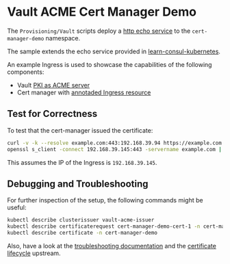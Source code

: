 # Vault ACME Cert Manager Demo

The `Provisioning/Vault` scripts deploy a [http echo
service](https://hub.docker.com/r/hashicorp/http-echo/) to the
`cert-manager-demo` namespace.

The sample extends the echo service provided in
[learn-consul-kubernetes](https://github.com/hashicorp/learn-consul-kubernetes/blob/main/mesh-gateways/dc2/static-server.yaml).

An example Ingress is used to showcase the capabilities of the following
components:
* Vault [PKI as ACME
  server](https://developer.hashicorp.com/vault/api-docs/secret/pki#acme-certificate-issuance)
* Cert manager with [annotaded Ingress
  resource](https://cert-manager.io/docs/usage/ingress/)

## Test for Correctness

To test that the cert-manager issued the certificate:
```bash
curl -v -k --resolve example.com:443:192.168.39.94 https://example.com
openssl s_client -connect 192.168.39.145:443 -servername example.com | openssl x509 -noout -text
```

This assumes the IP of the Ingress is `192.168.39.145`.

## Debugging and Troubleshooting

For further inspection of the setup, the following commands might be useful:
```bash
kubectl describe clusterissuer vault-acme-issuer
kubectl describe certificaterequest cert-manager-demo-cert-1 -n cert-manager-demo
kubectl describe certificate -n cert-manager-demo
```

Also, have a look at the [troubleshooting
documentation](https://cert-manager.io/docs/troubleshooting) and the
[certificate
lifecycle](https://cert-manager.io/docs/concepts/certificate/#certificate-lifecycle)
upstream.
